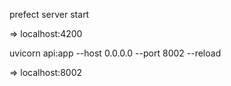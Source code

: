 

prefect server start

=> localhost:4200

uvicorn api:app --host 0.0.0.0 --port 8002 --reload

=> localhost:8002
